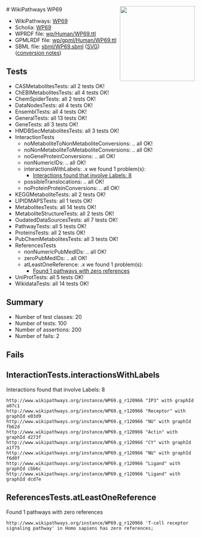 <img style="float: right; width: 200px" src="../logo.png" />
# WikiPathways WP69

* WikiPathways: [WP69](https://identifiers.org/wikipathways:WP69)
* Scholia: [WP69](https://scholia.toolforge.org/wikipathways/WP69)
* WPRDF file: [wp/Human/WP69.ttl](../wp/Human/WP69.ttl)
* GPMLRDF file: [wp/gpml/Human/WP69.ttl](../wp/gpml/Human/WP69.ttl)
* SBML file: [sbml/WP69.sbml](../sbml/WP69.sbml) ([SVG](../sbml/WP69.svg)) ([conversion notes](../sbml/WP69.txt))

## Tests
* CASMetabolitesTests: all 2 tests OK!
* ChEBIMetabolitesTests: all 4 tests OK!
* ChemSpiderTests: all 2 tests OK!
* DataNodesTests: all 4 tests OK!
* EnsemblTests: all 4 tests OK!
* GeneralTests: all 13 tests OK!
* GeneTests: all 3 tests OK!
* HMDBSecMetabolitesTests: all 3 tests OK!
* InteractionTests
    * noMetaboliteToNonMetaboliteConversions: .. all OK!
    * noNonMetaboliteToMetaboliteConversions: .. all OK!
    * noGeneProteinConversions: .. all OK!
    * nonNumericIDs: .. all OK!
    * interactionsWithLabels: .x we found 1 problem(s):
        * [Interactions found that involve Labels: 8](#630d267f)
    * possibleTranslocations: .. all OK!
    * noProteinProteinConversions: .. all OK!
* KEGGMetaboliteTests: all 2 tests OK!
* LIPIDMAPSTests: all 1 tests OK!
* MetabolitesTests: all 14 tests OK!
* MetaboliteStructureTests: all 2 tests OK!
* OudatedDataSourcesTests: all 7 tests OK!
* PathwayTests: all 5 tests OK!
* ProteinsTests: all 2 tests OK!
* PubChemMetabolitesTests: all 3 tests OK!
* ReferencesTests
    * nonNumericPubMedIDs: .. all OK!
    * zeroPubMedIDs: .. all OK!
    * atLeastOneReference: .x we found 1 problem(s):
        * [Found 1 pathways with zero references](#35eb778e)
* UniProtTests: all 5 tests OK!
* WikidataTests: all 14 tests OK!


## Summary

* Number of test classes: 20
* Number of tests: 100
* Number of assertions: 200
* Number of fails: 2

## Fails

<a name="630d267f" />

## InteractionTests.interactionsWithLabels

Interactions found that involve Labels: 8
```
http://www.wikipathways.org/instance/WP69.g_r120966 "IP3" with graphId a07c1
http://www.wikipathways.org/instance/WP69.g_r120966 "Receptor" with graphId e03d9
http://www.wikipathways.org/instance/WP69.g_r120966 "NU" with graphId fb62d
http://www.wikipathways.org/instance/WP69.g_r120966 "Actin" with graphId d273f
http://www.wikipathways.org/instance/WP69.g_r120966 "CY" with graphId a1f75
http://www.wikipathways.org/instance/WP69.g_r120966 "NU" with graphId f6d0f
http://www.wikipathways.org/instance/WP69.g_r120966 "Ligand" with graphId cbb6c
http://www.wikipathways.org/instance/WP69.g_r120966 "Ligand" with graphId dcd7e
```

<a name="35eb778e" />

## ReferencesTests.atLeastOneReference

Found 1 pathways with zero references
```
http://www.wikipathways.org/instance/WP69.g_r120966 'T-cell receptor signaling pathway' in Homo sapiens has zero references; 
```

